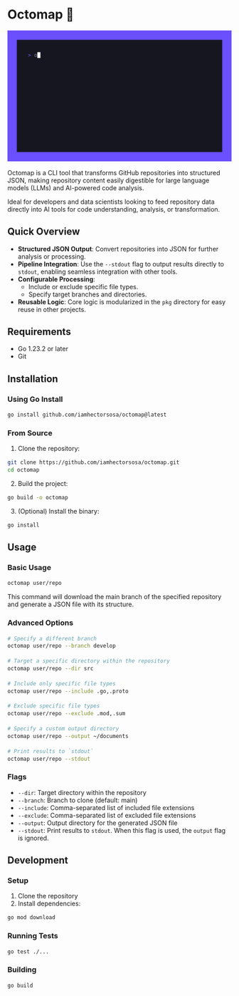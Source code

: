 # Octomap 🐙

![Octomap Demo](./demo.gif)

Octomap is a CLI tool that transforms GitHub repositories into structured JSON, making repository content easily digestible for large language models (LLMs) and AI-powered code analysis.

Ideal for developers and data scientists looking to feed repository data directly into AI tools for code understanding, analysis, or transformation.

## Quick Overview

- **Structured JSON Output**: Convert repositories into JSON for further analysis or processing.
- **Pipeline Integration**: Use the `--stdout` flag to output results directly to `stdout`, enabling seamless integration with other tools.
- **Configurable Processing**:
  - Include or exclude specific file types.
  - Specify target branches and directories.
- **Reusable Logic**: Core logic is modularized in the `pkg` directory for easy reuse in other projects.

## Requirements

- Go 1.23.2 or later
- Git

## Installation

### Using Go Install

```bash
go install github.com/iamhectorsosa/octomap@latest
```

### From Source

1. Clone the repository:

```bash
git clone https://github.com/iamhectorsosa/octomap.git
cd octomap
```

2. Build the project:

```bash
go build -o octomap
```

3. (Optional) Install the binary:

```bash
go install
```

## Usage

### Basic Usage

```bash
octomap user/repo
```

This command will download the main branch of the specified repository and generate a JSON file with its structure.

### Advanced Options

```bash
# Specify a different branch
octomap user/repo --branch develop

# Target a specific directory within the repository
octomap user/repo --dir src

# Include only specific file types
octomap user/repo --include .go,.proto

# Exclude specific file types
octomap user/repo --exclude .mod,.sum

# Specify a custom output directory
octomap user/repo --output ~/documents

# Print results to `stdout`
octomap user/repo --stdout
```

### Flags

- `--dir`: Target directory within the repository
- `--branch`: Branch to clone (default: main)
- `--include`: Comma-separated list of included file extensions
- `--exclude`: Comma-separated list of excluded file extensions
- `--output`: Output directory for the generated JSON file
- `--stdout`: Print results to `stdout`. When this flag is used, the `output` flag is ignored.

## Development

### Setup

1. Clone the repository
2. Install dependencies:

```bash
go mod download
```

### Running Tests

```bash
go test ./...
```

### Building

```bash
go build
```
